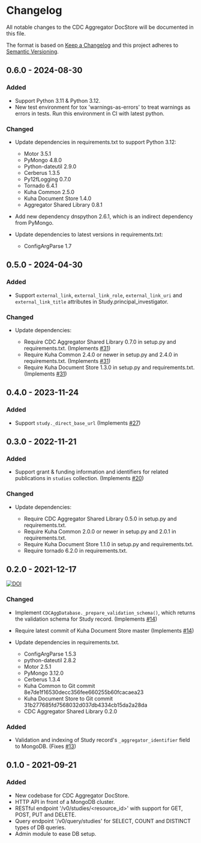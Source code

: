 # Changelog

All notable changes to the CDC Aggregator DocStore will be documented in this file.

The format is based on [Keep a Changelog](http://keepachangelog.com/en/1.0.0/) and this project adheres to [Semantic Versioning](http://semver.org/spec/v2.0.0.html).


## 0.6.0 - 2024-08-30

### Added

- Support Python 3.11 & Python 3.12.
- New test environment for tox 'warnings-as-errors' to treat warnings
  as errors in tests. Run this environment in CI with latest python.

### Changed

- Update dependencies in requirements.txt to support Python 3.12:

  - Motor 3.5.1
  - PyMongo 4.8.0
  - Python-dateutil 2.9.0
  - Cerberus 1.3.5
  - Py12fLogging 0.7.0
  - Tornado 6.4.1
  - Kuha Common 2.5.0
  - Kuha Document Store 1.4.0
  - Aggregator Shared Library 0.8.1

- Add new dependency dnspython 2.6.1, which is an indirect dependency
  from PyMongo.
- Update dependencies to latest versions in requirements.txt:

  - ConfigArgParse 1.7


## 0.5.0 - 2024-04-30

### Added

- Support `external_link`, `external_link_role`, `external_link_uri`
  and `external_link_title` attributes in Study.principal_investigator.

### Changed

- Update dependencies:

  - Require CDC Aggregator Shared Library 0.7.0 in setup.py and
    requirements.txt. (Implements
    [#31](https://github.com/cessda/cessda.cdc.aggregator.doc-store/issues/31))
  - Require Kuha Common 2.4.0 or newer in setup.py and 2.4.0 in
    requirements.txt. (Implements
    [#31](https://github.com/cessda/cessda.cdc.aggregator.doc-store/issues/31))
  - Require Kuha Document Store 1.3.0 in setup.py and
    requirements.txt. (Implements
    [#31](https://github.com/cessda/cessda.cdc.aggregator.doc-store/issues/31))


## 0.4.0 - 2023-11-24

### Added

- Support `study._direct_base_url` (Implements
  [#27](https://github.com/cessda/cessda.cdc.aggregator.doc-store/issues/27))


## 0.3.0 - 2022-11-21

### Added

- Support grant & funding information and identifiers for related
  publications in `studies` collection. (Implements
  [#20](https://github.com/cessda/cessda.cdc.aggregator.doc-store/issues/20))

### Changed

- Update dependencies:

  - Require CDC Aggregator Shared Library 0.5.0 in setup.py and
    requirements.txt.
  - Require Kuha Common 2.0.0 or newer in setup.py and 2.0.1 in requirements.txt.
  - Require Kuha Document Store 1.1.0 in setup.py and requirements.txt.
  - Require tornado 6.2.0 in requirements.txt.


## 0.2.0 - 2021-12-17
[![DOI](https://zenodo.org/badge/DOI/10.5281/zenodo.5779898.svg)](https://doi.org/10.5281/zenodo.5779898)

### Changed

- Implement `CDCAggDatabase._prepare_validation_schema()`, which
  returns the validation schema for Study record.
  (Implements [#14](https://github.com/cessda/cessda.cdc.aggregator.doc-store/issues/14))
- Require latest commit of Kuha Document Store master
  (Implements [#14](https://github.com/cessda/cessda.cdc.aggregator.doc-store/issues/14))
- Update dependencies in requirements.txt.

  - ConfigArgParse 1.5.3
  - python-dateutil 2.8.2
  - Motor 2.5.1
  - PyMongo 3.12.0
  - Cerberus 1.3.4
  - Kuha Common to Git commit 8e7de1f16530decc356fee660255b60fcacaea23
  - Kuha Document Store to Git commit 31b277685fd7568032d037db4334cb15da2a28da
  - CDC Aggregator Shared Library 0.2.0

### Added

- Validation and indexing of Study record's `_aggregator_identifier` field to MongoDB.
  (Fixes [#13](https://github.com/cessda/cessda.cdc.aggregator.doc-store/issues/13))


## 0.1.0 - 2021-09-21

### Added

- New codebase for CDC Aggregator DocStore.
- HTTP API in front of a MongoDB cluster.
- RESTful endpoint '/v0/studies/<resource_id>' with support for GET, POST, PUT and DELETE.
- Query endpoint '/v0/query/studies' for SELECT, COUNT and DISTINCT types of DB queries.
- Admin module to ease DB setup.
